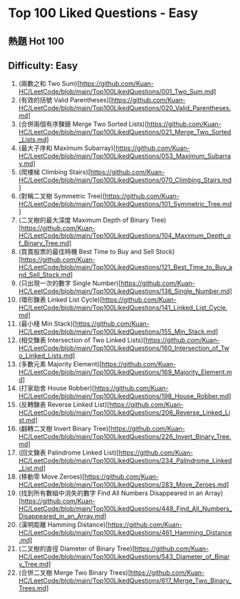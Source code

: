 # Top 100 Liked Questions - Easy
## 熱題 Hot 100

## Difficulty: Easy
001. (兩數之和 Two Sum)[https://github.com/Kuan-HC/LeetCode/blob/main/Top100LikedQuestions/001_Two_Sum.md]
020. (有效的括號 Valid Parentheses)[https://github.com/Kuan-HC/LeetCode/blob/main/Top100LikedQuestions/020_Valid_Parentheses.md]
021. (合併兩個有序鍊錶 Merge Two Sorted Lists)[https://github.com/Kuan-HC/LeetCode/blob/main/Top100LikedQuestions/021_Merge_Two_Sorted_Lists.md]
053. (最大子序和 Maximum Subarray)[https://github.com/Kuan-HC/LeetCode/blob/main/Top100LikedQuestions/053_Maximum_Subarray.md]
070. (爬樓梯 Climbing Stairs)[https://github.com/Kuan-HC/LeetCode/blob/main/Top100LikedQuestions/070_Climbing_Stairs.md]
101. (對稱二叉樹 Symmetric Tree)[https://github.com/Kuan-HC/LeetCode/blob/main/Top100LikedQuestions/101_Symmetric_Tree.md]
104. (二叉樹的最大深度 Maximum Depth of Binary Tree)[https://github.com/Kuan-HC/LeetCode/blob/main/Top100LikedQuestions/104_Maximum_Depth_of_Binary_Tree.md]
121. (買賣股票的最佳時機 Best Time to Buy and Sell Stock)[https://github.com/Kuan-HC/LeetCode/blob/main/Top100LikedQuestions/121_Best_Time_to_Buy_and_Sell_Stock.md]
136. (只出現一次的數字 Single Number)[https://github.com/Kuan-HC/LeetCode/blob/main/Top100LikedQuestions/136_Single_Number.md]
141. (環形鍊表 Linked List Cycle)[https://github.com/Kuan-HC/LeetCode/blob/main/Top100LikedQuestions/141_Linked_List_Cycle.md]
155. (最小棧 Min Stack)[https://github.com/Kuan-HC/LeetCode/blob/main/Top100LikedQuestions/155_Min_Stack.md]
160. (相交鍊表 Intersection of Two Linked Lists)[https://github.com/Kuan-HC/LeetCode/blob/main/Top100LikedQuestions/160_Intersection_of_Two_Linked_Lists.md]
169. (多數元素 Majority Element)[https://github.com/Kuan-HC/LeetCode/blob/main/Top100LikedQuestions/169_Majority_Element.md]
198. (打家劫舍 House Robber)[https://github.com/Kuan-HC/LeetCode/blob/main/Top100LikedQuestions/198_House_Robber.md]
206. (反轉鍊表 Reverse Linked List)[https://github.com/Kuan-HC/LeetCode/blob/main/Top100LikedQuestions/206_Reverse_Linked_List.md]
226. (翻轉二叉樹 Invert Binary Tree)[https://github.com/Kuan-HC/LeetCode/blob/main/Top100LikedQuestions/226_Invert_Binary_Tree.md]
234. (回文鍊表 Palindrome Linked List)[https://github.com/Kuan-HC/LeetCode/blob/main/Top100LikedQuestions/234_Palindrome_Linked_List.md]
283. (移動零 Move Zeroes)[https://github.com/Kuan-HC/LeetCode/blob/main/Top100LikedQuestions/283_Move_Zeroes.md]
448. (找到所有數組中消失的數字 Find All Numbers Disappeared in an Array)[https://github.com/Kuan-HC/LeetCode/blob/main/Top100LikedQuestions/448_Find_All_Numbers_Disappeared_in_an_Array.md]
461. (漢明距離 Hamming Distance)[https://github.com/Kuan-HC/LeetCode/blob/main/Top100LikedQuestions/461_Hamming_Distance.md]
543. (二叉樹的直徑 Diameter of Binary Tree)[https://github.com/Kuan-HC/LeetCode/blob/main/Top100LikedQuestions/543_Diameter_of_Binary_Tree.md]
617. (合併二叉樹 Merge Two Binary Trees)[https://github.com/Kuan-HC/LeetCode/blob/main/Top100LikedQuestions/617_Merge_Two_Binary_Trees.md]







